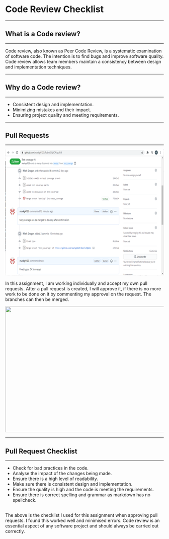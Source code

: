 # Code Review Checklist 

---
## What is a Code review?
---

Code review, also known as Peer Code Review, is a systematic examination of software code. The intention is to find bugs and improve software quality. Code review allows team members maintain a consistency between design and implementation techniques.

---
## Why do a Code review?
---

- Consistent design and implementation.
- Minimizing mistakes and their impact.
- Ensuring project quality and meeting requirements.


---
## Pull Requests
---

<p align = "center">
  <img width="900" height="400" src="Picture4.png">
</p>


In this assignment, I am working individually and accept my own pull requests. After a pull request is created, I will approve it, if there is no more work to be done on it by commenting my approval on the request. The branches can then be merged.

<p align = "center">
  <img width="900" height="400" src="https://i.imgur.com/CQWy3og.png">
</p>

---
## Pull Request Checklist
---

- Check for bad practices in the code.
- Analyse the impact of the changes being made.
- Ensure there is a high level of readability.
- Make sure there is consistent design and implementation.
- Ensure the quality is high and the code is meeting the requirements.
- Ensure there is correct spelling and grammar as markdown has no spellcheck. 


<br>
The above is the checklist I used for this assignment when approving pull requests. I found this worked well and minimised errors. Code review is an essential aspect of any software project and should always be carried out correctly. 
<br>